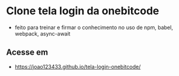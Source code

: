# Clone tela login da onebitcode
- feito para treinar e firmar o conhecimento no uso de npm, babel, webpack, async-await

## Acesse em
- https://joao123433.github.io/tela-login-onebitcode/
